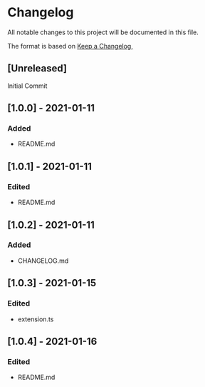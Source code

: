 # Changelog
All notable changes to this project will be documented in this file.

The format is based on [Keep a Changelog](https://keepachangelog.com/en/1.0.0/),

## [Unreleased]

Initial Commit

## [1.0.0] - 2021-01-11
### Added
- README.md

## [1.0.1] - 2021-01-11
### Edited
- README.md

## [1.0.2] - 2021-01-11
### Added
- CHANGELOG.md

## [1.0.3] - 2021-01-15
### Edited
- extension.ts

## [1.0.4] - 2021-01-16
### Edited
- README.md
